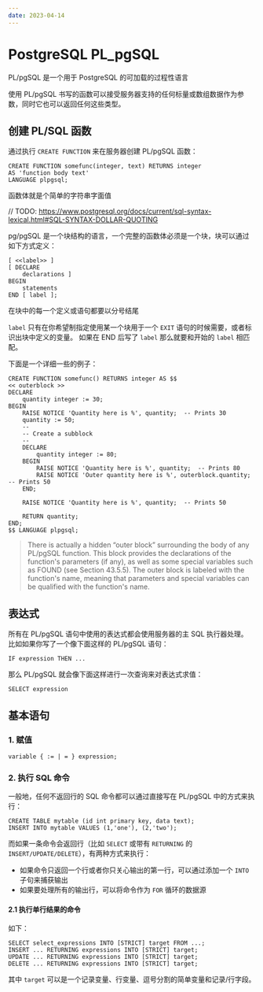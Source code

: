```yaml
---
date: 2023-04-14
---
```


# PostgreSQL PL_pgSQL

PL/pgSQL 是一个用于 PostgreSQL 的可加载的过程性语言

使用 PL/pgSQL 书写的函数可以接受服务器支持的任何标量或数组数据作为参数，同时它也可以返回任何这些类型。

## 创建 PL/SQL 函数

通过执行 `CREATE FUNCTION` 来在服务器创建 PL/pgSQL 函数：

```postgresql
CREATE FUNCTION somefunc(integer, text) RETURNS integer
AS 'function body text'
LANGUAGE plpgsql;
```

函数体就是个简单的字符串字面值

// TODO: https://www.postgresql.org/docs/current/sql-syntax-lexical.html#SQL-SYNTAX-DOLLAR-QUOTING

pg/pgSQL 是一个块结构的语言，一个完整的函数体必须是一个块，块可以通过如下方式定义：

```postgresql
[ <<label>> ]
[ DECLARE
    declarations ]
BEGIN
    statements
END [ label ];
```

在块中的每一个定义或语句都要以分号结尾

`label` 只有在你希望制指定使用某一个块用于一个 `EXIT` 语句的时候需要，或者标识出块中定义的变量。
如果在 END 后写了 `label` 那么就要和开始的  `label` 相匹配。

下面是一个详细一些的例子：
```postgresql
CREATE FUNCTION somefunc() RETURNS integer AS $$
<< outerblock >>
DECLARE
    quantity integer := 30;
BEGIN
    RAISE NOTICE 'Quantity here is %', quantity;  -- Prints 30
    quantity := 50;
    --
    -- Create a subblock
    --
    DECLARE
        quantity integer := 80;
    BEGIN
        RAISE NOTICE 'Quantity here is %', quantity;  -- Prints 80
        RAISE NOTICE 'Outer quantity here is %', outerblock.quantity;  -- Prints 50
    END;

    RAISE NOTICE 'Quantity here is %', quantity;  -- Prints 50

    RETURN quantity;
END;
$$ LANGUAGE plpgsql;
```

> There is actually a hidden “outer block” surrounding the body of any PL/pgSQL function. This block provides the declarations of the function's parameters (if any), as well as some special variables such as FOUND (see Section 43.5.5). The outer block is labeled with the function's name, meaning that parameters and special variables can be qualified with the function's name.

## 表达式

所有在 PL/pgSQL 语句中使用的表达式都会使用服务器的主 SQL 执行器处理。
比如如果你写了一个像下面这样的 PL/pgSQL 语句：

```postgresql
IF expression THEN ...
```

那么 PL/pgSQL 就会像下面这样进行一次查询来对表达式求值：

```postgresql
SELECT expression
```

## 基本语句

### 1. 赋值

```
variable { := | = } expression;
```

### 2. 执行 SQL 命令

一般地，任何不返回行的 SQL 命令都可以通过直接写在 PL/pgSQL 中的方式来执行：

```postgresql
CREATE TABLE mytable (id int primary key, data text);
INSERT INTO mytable VALUES (1,'one'), (2,'two');
```

而如果一条命令会返回行（比如 `SELECT` 或带有 `RETURNING` 的 `INSERT/UPDATE/DELETE`），有两种方式来执行：
- 如果命令只返回一个行或者你只关心输出的第一行，可以通过添加一个 `INTO` 子句来捕获输出
- 如果要处理所有的输出行，可以将命令作为 `FOR` 循环的数据源

#### 2.1 执行单行结果的命令

如下：

```postgresql
SELECT select_expressions INTO [STRICT] target FROM ...;
INSERT ... RETURNING expressions INTO [STRICT] target;
UPDATE ... RETURNING expressions INTO [STRICT] target;
DELETE ... RETURNING expressions INTO [STRICT] target;
```

其中 `target` 可以是一个记录变量、行变量、逗号分割的简单变量和记录/行字段。


